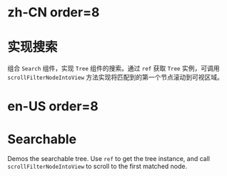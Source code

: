 # zh-CN order=8

# 实现搜索

组合 `Search` 组件，实现 `Tree` 组件的搜索。通过 `ref` 获取 `Tree` 实例，可调用 `scrollFilterNodeIntoView` 方法实现将匹配到的第一个节点滚动到可视区域。

# en-US order=8

# Searchable

Demos the searchable tree. Use `ref` to get the tree instance, and call `scrollFilterNodeIntoView` to scroll to the first matched node.
